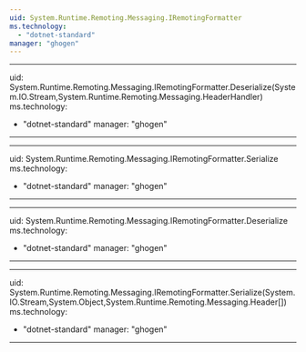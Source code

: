 ```yaml
---
uid: System.Runtime.Remoting.Messaging.IRemotingFormatter
ms.technology: 
  - "dotnet-standard"
manager: "ghogen"
---
```


---
uid: System.Runtime.Remoting.Messaging.IRemotingFormatter.Deserialize(System.IO.Stream,System.Runtime.Remoting.Messaging.HeaderHandler)
ms.technology: 
  - "dotnet-standard"
manager: "ghogen"
---

---
uid: System.Runtime.Remoting.Messaging.IRemotingFormatter.Serialize
ms.technology: 
  - "dotnet-standard"
manager: "ghogen"
---

---
uid: System.Runtime.Remoting.Messaging.IRemotingFormatter.Deserialize
ms.technology: 
  - "dotnet-standard"
manager: "ghogen"
---

---
uid: System.Runtime.Remoting.Messaging.IRemotingFormatter.Serialize(System.IO.Stream,System.Object,System.Runtime.Remoting.Messaging.Header[])
ms.technology: 
  - "dotnet-standard"
manager: "ghogen"
---
